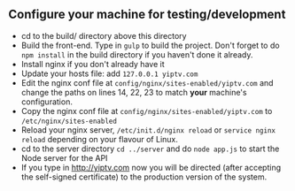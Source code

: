 Configure your machine for testing/development
-----
   * cd to the build/ directory above this directory
   * Build the front-end. Type in `gulp` to build the project. Don't forget to do `npm install` in the build directory if you haven't done it already.
   * Install nginx if you don't already have it
   * Update your hosts file: add `127.0.0.1 yiptv.com`
   * Edit the nginx conf file at `config/nginx/sites-enabled/yiptv.com` and change the paths on lines 14, 22, 23 to match **your** machine's configuration.
   * Copy the nginx conf file at `config/nginx/sites-enabled/yiptv.com` to `/etc/nginx/sites-enabled`
   * Reload your nginx server, `/etc/init.d/nginx reload` or `service nginx reload` depending on your flavour of Linux.
   * cd to the server directory `cd ../server` and do `node app.js` to start the Node server for the API
   * If you type in http://yiptv.com now you will be directed (after accepting the self-signed certificate) to the production version of the system.
